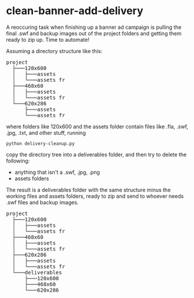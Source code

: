 clean-banner-add-delivery
=========================

A reoccuring task when finishing up a banner ad campaign is pulling the final .swf and backup images out of the project folders and getting them ready to zip up. Time to automate!

Assuming a directory structure like this:

<pre>
project
  ├───120x600
  │   ├───assets
  │   └───assets fr
  ├───468x60
  │   ├───assets
  │   └───assets fr
  └───620x286
      ├───assets
      └───assets fr
</pre>

where folders like 120x600 and the assets folder contain files like .fla, .swf, .jpg, .txt, and other stuff, running

`python delivery-cleanup.py`

copy the directory tree into a deliverables folder, and then try to delete the following:
 * anything that isn't a .swf, .jpg, .png
 * assets folders
 
The result is a deliverables folder with the same structure minus the working files and assets folders, ready to zip and send to whoever needs .swf files and backup images.

<pre>
project
  ├───120x600
  │   ├───assets
  │   └───assets fr
  ├───468x60
  │   ├───assets
  │   └───assets fr
  ├───620x286
  │   ├───assets
  │   └───assets fr
  └───deliverables
      ├───120x600
      ├───468x60
      └───620x286
</pre>
